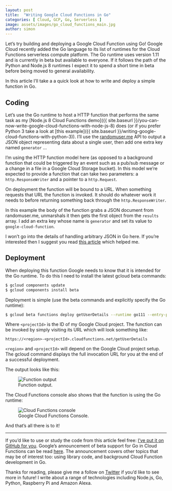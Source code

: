 ```yaml
---
layout: post
title:  "Writing Google Cloud Functions in Go"
categories: [ Cloud, GCP, Go, Serverless ]
image: assets/images/go_cloud_functions_main.jpg
author: simon
---
```

Let’s try building and deploying a Google Cloud Function using Go!  Google Cloud recently added the Go language to its list of runtimes for the Cloud Functions serverless compute platform. The Go runtime uses version 1.11 and is currently in beta but available to everyone. If it follows the path of the Python and Node.js 8 runtimes I expect it to spend a short time in beta before being moved to general availability.

In this article I’ll take a a quick look at how to write and deploy a simple function in Go.

## Coding
Let’s use the Go runtime to host a HTTP function that performs the same task as my [Node.js 8 Cloud Functions demo]({{ site.baseurl }}/you-can-now-write-google-cloud-functions-with-node-js-8) does (or if you prefer Python 3 take a look at [this example]({{ site.baseurl }}/writing-google-cloud-functions-with-python-3)). I’ll use the [randomuser.me](https://randomuser.me/) API to output a JSON object representing data about a single user, then add one extra key named `generator` ...

<script src="https://gist.github.com/simonprickett/099470b3e331cc28bac30e0140f29a3d.js"></script>

I’m using the HTTP function model here (as opposed to a background function that could be triggered by an event such as a pub/sub message or a change in a file in a Google Cloud Storage bucket). In this model we’re expected to provide a function that can take two parameters: a `http.ResponseWriter` and a pointer to a `http.Request`.

On deployment the function will be bound to a URL. When something requests that URL the function is invoked. It should do whatever work it needs to before returning something back through the `http.ResponseWriter`.

In this example the body of the function grabs a JSON document from randomuser.me, unmarshals it then gets the first object from the `results` array. I add an extra key whose name is `generator` and set its value to `google-cloud-function`.

I won’t go into the details of handling arbitrary JSON in Go here. If you’re interested then I suggest you read [this article](https://blog.golang.org/json-and-go) which helped me.

## Deployment
When deploying this function Google needs to know that it is intended for the Go runtime. To do this I need to install the latest gcloud beta commands:

```bash
$ gcloud components update
$ gcloud components install beta
```

Deployment is simple (use the beta commands and explicitly specify the Go runtime):

```bash
$ gcloud beta functions deploy getUserDetails --runtime go111 --entry-point F --trigger-http --project <projectId>
```

Where `<projectId>` is the ID of my Google Cloud project. The function can be invoked by simply visiting its URL which will look something like:

```
https://<region>-<projectId>.cloudfunctions.net/getUserDetails
```

`<region>` and `<projectId>` will depend on the Google Cloud project setup. The gcloud command displays the full invocation URL for you at the end of a successful deployment.

The output looks like this:

<figure class="figure">
  <img src="{{ site.baseurl }}/assets/images/go_cloud_functions_output.png" class="figure-img img-fluid" alt="Function output">
  <figcaption class="figure-caption text-center">Function output.</figcaption>
</figure>

The Cloud Functions console also shows that the function is using the Go runtime:

<figure class="figure">
  <img src="{{ site.baseurl }}/assets/images/go_cloud_functions_console.png" class="figure-img img-fluid" alt="Cloud Functions console">
  <figcaption class="figure-caption text-center">Google Cloud Functions Console.</figcaption>
</figure>

And that’s all there is to it!

---

If you’d like to use or study the code from this article feel free: [I’ve put it on GitHub for you](https://github.com/simonprickett/google-cloud-functions-go). Google’s announcement of beta support for Go in Cloud Functions can be read [here](https://cloud.google.com/blog/products/application-development/cloud-functions-go-1-11-is-now-a-supported-language). The announcement covers other topics that may be of interest too: using library code, and background Cloud Function development in Go.

Thanks for reading, please give me a follow on [Twitter](https://twitter.com/simon_prickett) if you’d like to see more in future! I write about a range of technologies including Node.js, Go, Python, Raspberry Pi and Amazon Alexa.